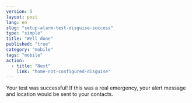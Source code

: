 ```yaml
---
version: 5
layout: post
lang: en
slug: "setup-alarm-test-disguise-success"
type: "simple"
title: "Well done"
published: "true"
category: "mobile"
tags: "mobile"
action: 
  - title: "Next"
    link: "home-not-configured-disguise"
---
```


Your test was successful! If this was a real emergency, your alert message and location would be sent to your contacts.

